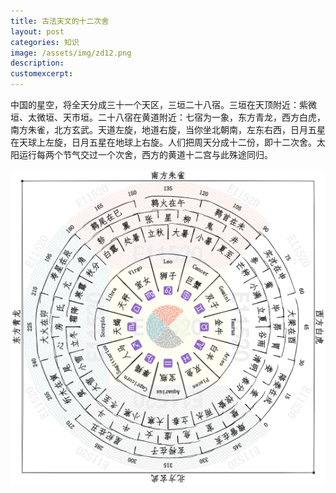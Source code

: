 ```yaml
---
title: 古法天文的十二次舍
layout: post
categories: 知识
image: /assets/img/zd12.png
description:
customexcerpt:
---
```


中国的星空，将全天分成三十一个天区，三垣二十八宿。三垣在天顶附近：紫微垣、太微垣、天市垣。二十八宿在黄道附近：七宿为一象，东方青龙，西方白虎，南方朱雀，北方玄武。天道左旋，地道右旋，当你坐北朝南，左东右西，日月五星在天球上左旋，日月五星在地球上右旋。人们把周天分成十二份，即十二次舍。太阳运行每两个节气交过一个次舍，西方的黄道十二宫与此殊途同归。

![图片alt](/assets/img/zd12.png "古法天文的十二次舍")